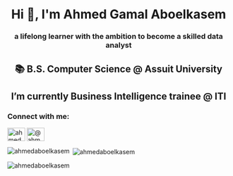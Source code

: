 <h1 align="center">Hi 👋, I'm Ahmed Gamal Aboelkasem</h1>
<h3 align="center">a lifelong learner with the ambition to become a skilled data analyst</h3>
<h2 align="center"> 📚 B.S. Computer Science @ Assuit University</h2>
<h2 align="center"> I’m currently Business Intelligence trainee @ ITI</h2>

<h3 align="left">Connect with me:</h3>
<p align="left">
<a href="https://www.linkedin.com/in/ahmed-gamal-982581159/" target="blank"><img align="center" src="https://raw.githubusercontent.com/rahuldkjain/github-profile-readme-generator/master/src/images/icons/Social/linked-in-alt.svg" alt="ahmed gamal" height="30" width="40" /></a>
<a href="https://www.hackerrank.com/Ahmed_Aboelkasem" target="blank"><img align="center" src="https://raw.githubusercontent.com/rahuldkjain/github-profile-readme-generator/master/src/images/icons/Social/hackerrank.svg" alt="@ahmed_aboelkasem" height="30" width="40" /></a>
</p>


<p><img align="left" src="https://github-readme-stats.vercel.app/api/top-langs?username=ahmedaboelkasem&show_icons=true&locale=en&layout=compact" alt="ahmedaboelkasem" /></p>

<p>&nbsp;<img align="center" src="https://github-readme-stats.vercel.app/api?username=ahmedaboelkasem&show_icons=true&locale=en" alt="ahmedaboelkasem" /></p>

<p><img align="center" src="https://github-readme-streak-stats.herokuapp.com/?user=ahmedaboelkasem&" alt="ahmedaboelkasem" /></p>
